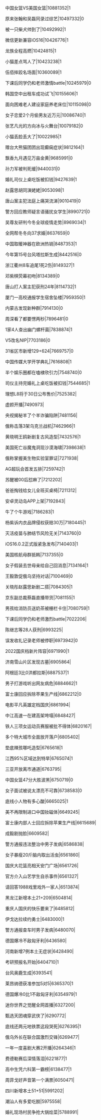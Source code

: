 中国女篮VS美国女篮|10881352|1

原来张翰和吴磊同录过综艺|10497332|0

被一只柴犬帅到了|10492992|1

微信更新兼容iOS16|10426776|1

龙族全程高燃|10424815|1

小猫差点骂人了|10423238|1

伍佰摔跤名场面|10360089|1

下课后同学仍和老师激情battle|10245979|0

韩国空中出租车成功试飞|10155606|1

面向困难老人建设家庭养老床位|10115098|0

女子恋爱2个月偷男友近万元|10086740|1

张艺凡光的方向冰与火舞台|10079182|0

小猫丢脸丢大了|10022985|1

赠台大熊猫团团出现癫痫症状|9812164|1

飘香九月遇见万亩金黄|9685991|0

孙力军被判死缓|9440031|0

婚礼司仪上桌吃饭被扣钱|9427639|1

赵露思胡同演姥姥|9053098|1

唐山案主犯法庭上痛哭流涕|9010419|0

警方回应教师疑言语骚扰女学生|8990721|0

吴尊友研判今冬全球疫情走势|8969034|1

全网帮冬冬向37求婚|8637659|0

中国取暖神器在欧洲热销|8487353|1

今年第15号台风塔拉斯生成|8442516|0

浙江衢州8车追尾1死2伤|8149327|1

邓紫棋荧幕初吻|8134389|0

唐山打人案主犯获刑24年|8114732|1

厦门一高校通报学生宿舍坠楼|7959350|1

内蒙古发现新种群|7914130|0

周深看了都要愣两秒|7896481|0

1家4人查出幽门螺杆菌|7838874|1

V5改名NIP|7703186|0

31省区市新增129+624|7669757|0

中国传媒大学开学典礼|7616808|1

半个娱乐圈都在嗑棣欣引力|7548740|0

司仪主持完婚礼上桌吃饭被扣钱|7544685|1

理想L8将于30日公布售价|7525382|

虚颜开播|7490973|

央视揭秘羊了个羊诈骗陷阱|7481156|

俄称击落3架乌克兰战机|7462966|1

黄晓明王鸥新剧复古风造型|7432576|1

美国死亡谷魔鬼洞现沙漠海啸|7398638|1

俄称掌握美生物实验室罪证|7271938|

AG超玩会首发五排|7259742|1

苏醒被00后怼麻了|7212202|

爸爸掏钱给女儿全班买桌椅|7211312|

安卓灵动岛APP上架|7192843|

牛了个牛游戏|7186283|1

杨紫诉内衣品牌侵权获赔30万|7180445|1

灭活疫苗与肺结节风险无关|7143760|0

iOS16.0.2正式版紧急发布|7140403|1

美国核航母群抵韩|7137355|0

女子假装去世母亲给自己回消息|7134164|1

王毅敦促俄乌坚持对话|7100469|0

关晓彤赵露思新剧二搭|7084305|1

京东副总裁蔡磊直播带货|7081155|1

男孩给消防员送奶茶被栅栏卡住|7080759|1

下课后同学仍和老师激烈battle|7022206|

陈继志等28人获刑|6993225|

误发收礼记录老师被停职|6973942|0

2022国庆档新片阵容|6971990|1

济南雪山片区发现古墓|6905864|

阿根廷3比0洪都拉斯|6887537|1

男子打游戏听出网友病危|6884662|1

富士康回应拆除苹果生产线|6862212|0

电影平凡英雄定档国庆|6861994|

中江高速一在建高架垮塌|6848427|

铁人三项女运动员赛服被批不得体|6820167|

多个特大城市全面放开落户|6805402|

垫底辣孩哪吒造型|6765618|1

江西95%区域达到特旱|6765074|1

三亚开放离市通道|6763795|

中国女篮47分大胜波黑|6750719|0

女子面试被说太漂亮不可靠|6738583|0

底线小人物有多心酸|6665025|1

美不再限制进口中国钕磁体|6649245|

富士康内部人士回应拆除苹果生产线|6615689|

成毅剧抛脸|6609582|

警方通报违法整治中男子发病|6586838|

女子暴瘦20斤脑内取出活虫|6561860|

国庆大花篮亮相天安门广场|6561726|

官方介入山艺学生自杀事件|6561327|

请回答1988戏里戏外一家人|6513874|

黑龙江新增本土21+209|6504814|

重庆人国庆的快乐要来了|6485812|

伊戈达拉续约勇士|6483000|1

警方通报查车时男子发病|6480070|

德国爆冷不敌匈牙利|6436580|

河南新增7例本土无症状|6428490|

考研预报名开始|6404710|1

台风奥鹿生成|6393541|

莱昂纳德获准参加5对5|6365370|1

德国爆冷0比1不敌匈牙利|6354979|1

迷你世界之觉醒全网首播|6327200|

甄选天团魂穿武侠了|6290772|

底线还两元地铁票这段哭死|6276395|1

俄乌外长在联合国激烈交锋|6269477|

一年一度喜剧大赛2开播|6264346|1

费德勒赛后深情落泪|6221877|1

高中生凭六科第一霸榜|6138477|1

周菲戈好声音第一个满票|6050471|

四川新增本土51+51|5991202|

潮汕人有多爱吃朥|5975558|

婚礼现场村民争抢大锅烩菜|5788991|


